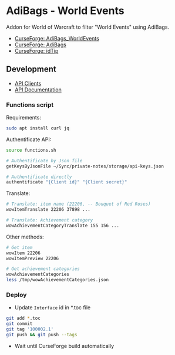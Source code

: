 # AdiBags - World Events

Addon for World of Warcraft to filter "World Events" using AdiBags.

* [CurseForge: AdiBags_WorldEvents](https://www.curseforge.com/wow/addons/adibags-world-events)
* [CurseForge: AdiBags](https://www.curseforge.com/wow/addons/adibags)
* [CurseForge: idTip](https://www.curseforge.com/wow/addons/idTip)

## Development

* [API Clients](https://develop.battle.net/access/clients)
* [API Documentation](https://develop.battle.net/documentation/world-of-warcraft/game-data-apis)

### Functions script

Requirements:

```bash
sudo apt install curl jq
```

Authentificate API:

```bash
source functions.sh

# Authentificate by Json file
getKeysByJsonFile ~/Sync/private-notes/storage/api-keys.json

# Authentificate directly
authentificate "{Client id}" "{Client secret}"
```

Translate:

```bash
# Translate: item name (22206, -- Bouquet of Red Roses)
wowItemTranslate 22206 37898 ...

# Translate: Achievement category
wowAchievementCategoryTranslate 155 156 ...
```

Other methods:

```bash
# Get item
wowItem 22206
wowItemPreview 22206

# Get achievement categories
wowAchievementCategories
less /tmp/wowAchievementCategories.json
```

### Deploy

* Update `Interface` id in *.toc file

```bash
git add *.toc
git commit
git tag '100002.1'
git push && git push --tags
```

* Wait until CurseForge build automatically
